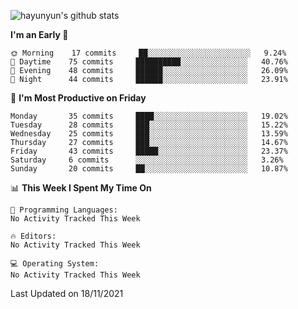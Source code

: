 
![hayunyun's github stats](https://github-readme-stats.vercel.app/api?username=hayunyun&show_icons=true)


<!--START_SECTION:waka-->
**I'm an Early 🐤** 

```text
🌞 Morning    17 commits     ██░░░░░░░░░░░░░░░░░░░░░░░   9.24% 
🌆 Daytime    75 commits     ██████████░░░░░░░░░░░░░░░   40.76% 
🌃 Evening    48 commits     ██████░░░░░░░░░░░░░░░░░░░   26.09% 
🌙 Night      44 commits     ██████░░░░░░░░░░░░░░░░░░░   23.91%

```
📅 **I'm Most Productive on Friday** 

```text
Monday       35 commits     ████░░░░░░░░░░░░░░░░░░░░░   19.02% 
Tuesday      28 commits     ███░░░░░░░░░░░░░░░░░░░░░░   15.22% 
Wednesday    25 commits     ███░░░░░░░░░░░░░░░░░░░░░░   13.59% 
Thursday     27 commits     ███░░░░░░░░░░░░░░░░░░░░░░   14.67% 
Friday       43 commits     █████░░░░░░░░░░░░░░░░░░░░   23.37% 
Saturday     6 commits      ░░░░░░░░░░░░░░░░░░░░░░░░░   3.26% 
Sunday       20 commits     ██░░░░░░░░░░░░░░░░░░░░░░░   10.87%

```


📊 **This Week I Spent My Time On** 

```text
💬 Programming Languages: 
No Activity Tracked This Week

🔥 Editors: 
No Activity Tracked This Week

💻 Operating System: 
No Activity Tracked This Week

```


 Last Updated on 18/11/2021
<!--END_SECTION:waka-->

<!--
**hayunyun/hayunyun** is a ✨ _special_ ✨ repository because its `README.md` (this file) appears on your GitHub profile.

Here are some ideas to get you started:

- 🔭 I’m currently working on ...
- 🌱 I’m currently learning ...
- 👯 I’m looking to collaborate on ...
- 🤔 I’m looking for help with ...
- 💬 Ask me about ...
- 📫 How to reach me: ...
- 😄 Pronouns: ...
- ⚡ Fun fact: ...
-->
